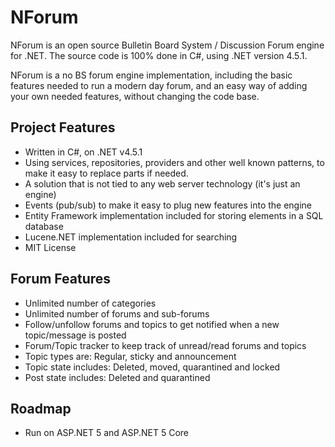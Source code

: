 NForum
======

NForum is an open source Bulletin Board System / Discussion Forum engine for .NET. The source code is 100% done in C#, using .NET version 4.5.1.

NForum is a no BS forum engine implementation, including the basic features needed to run a modern day forum, and an easy way of adding your own needed features, without changing the code base.

## Project Features

* Written in C#, on .NET v4.5.1
* Using services, repositories, providers and other well known patterns, to make it easy to replace parts if needed.
* A solution that is not tied to any web server technology (it's just an engine)
* Events (pub/sub) to make it easy to plug new features into the engine
* Entity Framework implementation included for storing elements in a SQL database
* Lucene.NET implementation included for searching
* MIT License

## Forum Features

* Unlimited number of categories
* Unlimited number of forums and sub-forums
* Follow/unfollow forums and topics to get notified when a new topic/message is posted
* Forum/Topic tracker to keep track of unread/read forums and topics
* Topic types are: Regular, sticky and announcement
* Topic state includes: Deleted, moved, quarantined and locked
* Post state includes: Deleted and quarantined

## Roadmap

* Run on ASP.NET 5 and ASP.NET 5 Core
